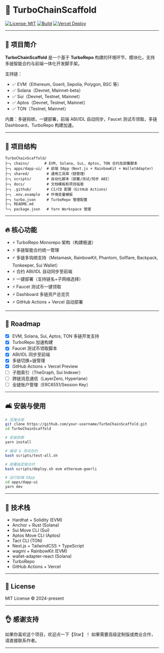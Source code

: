# 🚀 TurboChainScaffold

[![License: MIT](https://img.shields.io/badge/License-MIT-yellow.svg)](./LICENSE)
[![Build](https://github.com/your-username/TurboChainScaffold/actions/workflows/ci-vercel.yml/badge.svg)](https://github.com/your-username/TurboChainScaffold/actions)
[![Vercel Deploy](https://vercel.badge)](https://vercel.com)

---

## 🚀 项目简介

**TurboChainScaffold** 是一个基于 **TurboRepo** 构建的环境环节，模块化，支持多链智能合约与前端一体化开发脚手架。

支持链：
- ✅ EVM（Ethereum, Goerli, Sepolia, Polygon, BSC 等）
- ✅ Solana（Devnet, Mainnet-beta）
- ✅ Sui（Devnet, Testnet, Mainnet）
- ✅ Aptos（Devnet, Testnet, Mainnet）
- ✅ TON（Testnet, Mainnet）

内置：多链钩绑，一键部署，前端 ABI/IDL 自动同步，Faucet 测试币领取，多链 Dashboard，TurboRepo 构建加速。

---

## 🏧 项目结构

```
TurboChainScaffold/
├─┐ chains/       # EVM, Solana, Sui, Aptos, TON 合约及部署脚本
├─┐ apps/dapp-ui/  # 前端 DApp（Next.js + RainbowKit + WalletAdapter）
├─┐ shared/        # 通用工具库（链管理）
├─┐ scripts/       # 自动化脚本（部署/测试/同步 ABI）
├─┐ docs/          # 文档模板和项目指南
├─┐ .github/       # CI/CD 配置（GitHub Actions）
├─┐ .env.example   # 环境变量模板
├─┐ turbo.json     # TurboRepo 管理配置
├─┐ README.md
└─┐ package.json   # Yarn Workspace 管理
```

---

## 🔥 核心功能

- ⚡️ TurboRepo Monorepo 架构（构建极速）
- ⚡️ 多链智能合约统一管理
- ⚡️ 多链多钩绑支持（Metamask, RainbowKit, Phantom, Solflare, Backpack, Tonkeeper, Sui Wallet）
- ⚡️ 合约 ABI/IDL 自动同步至前端
- ⚡️ 一键部署（支持链名+子网络选择）
- ⚡️ Faucet 测试币一键领取
- ⚡️ Dashboard 多链资产总览页
- ⚡️ GitHub Actions + Vercel 自动部署

---

## 🛃️ Roadmap

- [x] EVM, Solana, Sui, Aptos, TON 多链开发支持
- [x] TurboRepo 加速构建
- [x] Faucet 测试币领取脚本
- [x] ABI/IDL 同步至前端
- [x] 多链切换+链管理
- [x] GitHub Actions + Vercel Preview
- [ ] 子图索引（TheGraph, Sui Indexer）
- [ ] 跨链消息通信（LayerZero, Hyperlane）
- [ ] 全链账户管理（ERC6551/Session Key）

---

## 🛋️ 安装与使用

```bash
# 克隆仓库
git clone https://github.com/your-username/TurboChainScaffold.git
cd TurboChainScaffold

# 安装依赖
yarn install

# 编译 & 测试合约
bash scripts/test-all.sh

# 部署指定链合约
bash scripts/deploy.sh evm ethereum-goerli

# 运行前端 DApp
cd apps/dapp-ui
yarn dev
```

---

## 🧬 技术栈

- Hardhat + Solidity (EVM)
- Anchor + Rust (Solana)
- Sui Move CLI (Sui)
- Aptos Move CLI (Aptos)
- Tact CLI (TON)
- Next.js + TailwindCSS + TypeScript
- wagmi + RainbowKit (EVM)
- wallet-adapter-react (Solana)
- TurboRepo
- GitHub Actions + Vercel

---

## 📄 License

MIT License © 2024-present

---

## 👌 感谢支持

如果你喜欢这个项目，欢迎点一下【Star】！
如果需要高级定制版或商业合作，请直接联系作者。

---
